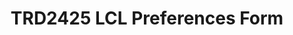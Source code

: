---
title: TRD2425 LCL Preferences Form
redirect_to: https://docs.google.com/forms/d/e/1FAIpQLSc-tHfGL_t2AVlhTuf_Jzp-zx1TPX8tWQFdNz_wdPgFvzHX4Q/viewform?usp=sf_link
redirect_from: 
  - /LCLPreferencesForm
  - /lclpreferencesform
---